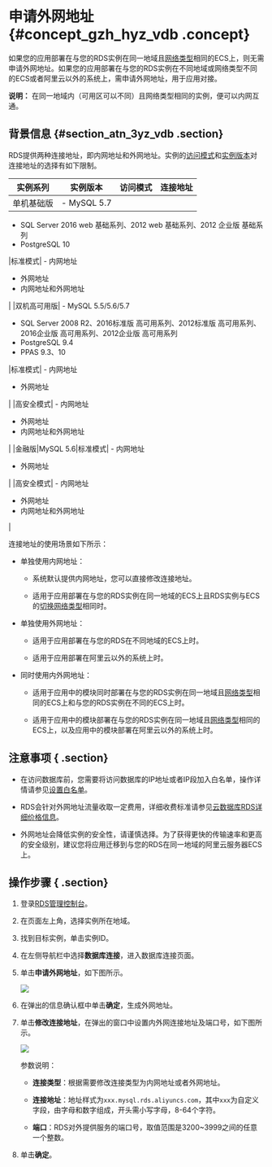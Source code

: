 # 申请外网地址 {#concept_gzh_hyz_vdb .concept}

如果您的应用部署在与您的RDS实例在同一地域且[网络类型](../../../../intl.zh-CN/用户指南/数据库连接/切换网络类型.md#)相同的ECS上，则无需申请外网地址。如果您的应用部署在与您的RDS实例在不同地域或网络类型不同的ECS或者阿里云以外的系统上，需申请外网地址，用于应用对接。

**说明：** 在同一地域内（可用区可以不同）且网络类型相同的实例，便可以内网互通。

## 背景信息 {#section_atn_3yz_vdb .section}

RDS提供两种连接地址，即内网地址和外网地址。实例的[访问模式](../../../../intl.zh-CN/用户指南/数据库连接/切换访问模式.md#)和[实例版本](../../../../intl.zh-CN/产品简介/实例规格/实例规格表.md#)对连接地址的选择有如下限制。

|实例系列|实例版本|访问模式|连接地址|
|----|----|----|----|
|单机基础版| -   MySQL 5.7
-   SQL Server 2016 web 基础系列、2012 web 基础系列、2012 企业版 基础系列
-   PostgreSQL 10

 |标准模式| -   内网地址
-   外网地址
-   内网地址和外网地址

 |
|双机高可用版| -   MySQL 5.5/5.6/5.7
-   SQL Server 2008 R2、2016标准版 高可用系列、2012标准版 高可用系列、2016企业版 高可用系列、2012企业版 高可用系列
-   PostgreSQL 9.4
-   PPAS 9.3、10

 |标准模式| -   内网地址
-   外网地址

 |
|高安全模式| -   内网地址
-   外网地址
-   内网地址和外网地址

 |
|金融版|MySQL 5.6|标准模式| -   内网地址
-   外网地址

 |
|高安全模式| -   内网地址
-   外网地址
-   内网地址和外网地址

 |

连接地址的使用场景如下所示：

-   单独使用内网地址：

    -   系统默认提供内网地址，您可以直接修改连接地址。

    -   适用于应用部署在与您的RDS实例在同一地域的ECS上且RDS实例与ECS的[切换网络类型](../../../../intl.zh-CN/用户指南/数据库连接/切换网络类型.md#)相同时。

-   单独使用外网地址：

    -   适用于应用部署在与您的RDS在不同地域的ECS上时。

    -   适用于应用部署在阿里云以外的系统上时。

-   同时使用内外网地址：

    -   适用于应用中的模块同时部署在与您的RDS实例在同一地域且[网络类型](../../../../intl.zh-CN/用户指南/数据库连接/切换网络类型.md#)相同的ECS上和与您的RDS实例在不同的ECS上时。

    -   适用于应用中的模块部署在与您的RDS实例在同一地域且[网络类型](../../../../intl.zh-CN/用户指南/数据库连接/切换网络类型.md#)相同的ECS上，以及应用中的模块部署在阿里云以外的系统上时。


## 注意事项 { .section}

-   在访问数据库前，您需要将访问数据库的IP地址或者IP段加入白名单，操作详情请参见[设置白名单](../../../../intl.zh-CN/用户指南/数据安全性/设置白名单.md#)。

-   RDS会针对外网地址流量收取一定费用，详细收费标准请参见[云数据库RDS详细价格信息](https://www.alibabacloud.com/product/apsaradb-for-rds?spm=a2c63.p38356.a3.8.626970bfndF54k#pricing)。

-   外网地址会降低实例的安全性，请谨慎选择。为了获得更快的传输速率和更高的安全级别，建议您将应用迁移到与您的RDS在同一地域的阿里云服务器ECS上。


## 操作步骤 { .section}

1.  登录[RDS管理控制台](https://rds.console.aliyun.com/)。
2.  在页面左上角，选择实例所在地域。
3.  找到目标实例，单击实例ID。
4.  在左侧导航栏中选择**数据库连接**，进入数据库连接页面。
5.  单击**申请外网地址**，如下图所示。

    ![](http://static-aliyun-doc.oss-cn-hangzhou.aliyuncs.com/assets/img/7836/15431098952755_zh-CN.png)

6.  在弹出的信息确认框中单击**确定**，生成外网地址。
7.  单击**修改连接地址**，在弹出的窗口中设置内外网连接地址及端口号，如下图所示。

    ![](http://static-aliyun-doc.oss-cn-hangzhou.aliyuncs.com/assets/img/7836/15431098952756_zh-CN.png)

    参数说明：

    -   **连接类型**：根据需要修改连接类型为内网地址或者外网地址。

    -   **连接地址**：地址样式为`xxx.mysql.rds.aliyuncs.com`，其中`xxx`为自定义字段，由字母和数字组成，开头需小写字母，8-64个字符。

    -   **端口**：RDS对外提供服务的端口号，取值范围是3200~3999之间的任意一个整数。

8.  单击**确定**。

